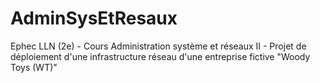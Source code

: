 # AdminSysEtResaux
Ephec LLN (2e) - Cours Administration système et réseaux II - Projet de déploiement d'une infrastructure réseau d'une entreprise fictive "Woody Toys (WT)"
